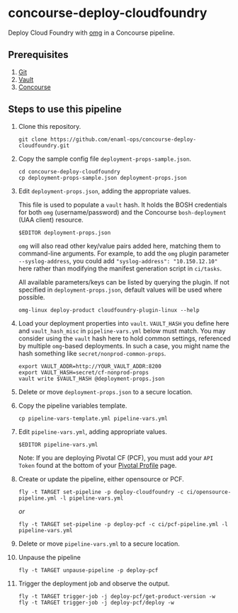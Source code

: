 # concourse-deploy-cloudfoundry

Deploy Cloud Foundry with [omg](https://github.com/enaml-ops) in a Concourse pipeline.

## Prerequisites

1. [Git](https://git-scm.com)
1. [Vault](https://www.vaultproject.io)
1. [Concourse](http://concourse.ci)

## Steps to use this pipeline

1. Clone this repository.

    ```
    git clone https://github.com/enaml-ops/concourse-deploy-cloudfoundry.git
    ```

1. Copy the sample config file `deployment-props-sample.json`.

    ```
    cd concourse-deploy-cloudfoundry
    cp deployment-props-sample.json deployment-props.json
    ```

1. Edit `deployment-props.json`, adding the appropriate values.

    This file is used to populate a `vault` hash.  It holds the BOSH credentials for both `omg` (username/password) and the Concourse `bosh-deployment` (UAA client) resource.

    ```
    $EDITOR deployment-props.json
    ```

    `omg` will also read other key/value pairs added here, matching them to command-line arguments.  For example, to add the `omg` plugin parameter `--syslog-address`, you could add `"syslog-address": "10.150.12.10"` here rather than modifying the manifest generation script in `ci/tasks`.

    All available parameters/keys can be listed by querying the plugin.  If not specified in `deployment-props.json`, default values will be used where possible.


    ```
    omg-linux deploy-product cloudfoundry-plugin-linux --help
    ```

1. Load your deployment properties into `vault`.  `VAULT_HASH` you define here and `vault_hash_misc` in `pipeline-vars.yml` below must match.  You may consider using the `vault` hash here to hold common settings, referenced by multiple `omg`-based deployments.  In such a case, you might name the hash something like `secret/nonprod-common-props`.

    ```
    export VAULT_ADDR=http://YOUR_VAULT_ADDR:8200
    export VAULT_HASH=secret/cf-nonprod-props
    vault write $VAULT_HASH @deployment-props.json
    ```

1. Delete or move `deployment-props.json` to a secure location.
1. Copy the pipeline variables template.

    ```
    cp pipeline-vars-template.yml pipeline-vars.yml
    ```

1. Edit `pipeline-vars.yml`, adding appropriate values.

    ```
    $EDITOR pipeline-vars.yml
    ```

    Note: If you are deploying Pivotal CF (PCF), you must add your `API Token` found at the bottom of your [Pivotal Profile](https://network.pivotal.io/users/dashboard/edit-profile) page.

1. Create or update the pipeline, either opensource or PCF.

    ```
    fly -t TARGET set-pipeline -p deploy-cloudfoundry -c ci/opensource-pipeline.yml -l pipeline-vars.yml
    ```

    _or_

    ```
    fly -t TARGET set-pipeline -p deploy-pcf -c ci/pcf-pipeline.yml -l pipeline-vars.yml
    ```

1. Delete or move `pipeline-vars.yml` to a secure location.
1. Unpause the pipeline

    ```
    fly -t TARGET unpause-pipeline -p deploy-pcf
    ```

1. Trigger the deployment job and observe the output.

    ```
    fly -t TARGET trigger-job -j deploy-pcf/get-product-version -w
    fly -t TARGET trigger-job -j deploy-pcf/deploy -w
    ```

